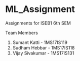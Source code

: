 # ML_Assignment

Assignments for ISEB1 6th SEM 

Team Members
  1) Sumant Katti - 1MS17IS119
  2) Sudham Hebbar - 1MS17IS118
  3) Vijay Sivakumar - 1MS17IS131

